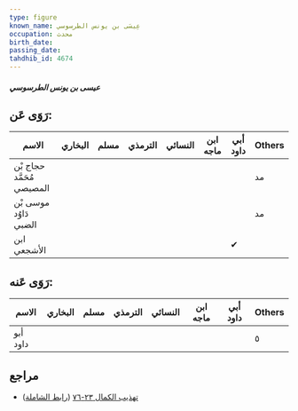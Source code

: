 ```yaml
---
type: figure
known_name: عِيسَى بن يونس الطرسوسي
occupation: محدث
birth_date:
passing_date:
tahdhib_id: 4674
---
```

##### عيسى بن يونس الطرسوسي

## رَوَى عَن:
| الاسم                     | البخاري | مسلم | الترمذي | النسائي | ابن ماجه | أبي داود | Others |
| ------------------------- | ------- | ---- | ------- | ------- | -------- | -------- | ------ |
| حجاج بْن مُحَمَّد المصيصي |         |      |         |         |          |          | مد     |
| موسى بْن دَاوُد الضبي     |         |      |         |         |          |          | مد     |
| ابن الأشجعي               |         |      |         |         |          | ✔        |        |
## رَوَى عَنه:
| الاسم    | البخاري | مسلم | الترمذي | النسائي | ابن ماجه | أبي داود | Others |
| -------- | ------- | ---- | ------- | ------- | -------- | -------- | ------ |
| أبو داود |         |      |         |         |          |          | ٥      |
## مراجع
- [تهذيب الكمال ٢٣-٧٦](obsidian://open?vault=Tahdhib-al-Kamal&file=Figures/٤٦٧٤-عيسى%20بن%20يونس%20الطرسوسي) ([رابط الشاملة](https://shamela.ws/book/3722/11963))
